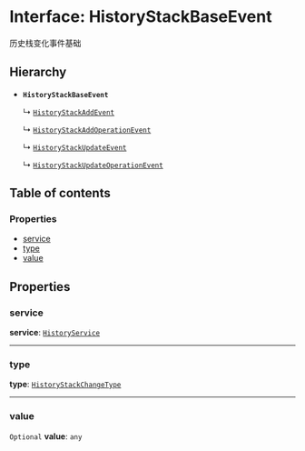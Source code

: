 # Interface: HistoryStackBaseEvent

历史栈变化事件基础

## Hierarchy

* **`HistoryStackBaseEvent`**

  ↳ [`HistoryStackAddEvent`](/en/auto-docs/free-history-plugin/interfaces/HistoryStackAddEvent.md)

  ↳ [`HistoryStackAddOperationEvent`](/en/auto-docs/free-history-plugin/interfaces/HistoryStackAddOperationEvent.md)

  ↳ [`HistoryStackUpdateEvent`](/en/auto-docs/free-history-plugin/interfaces/HistoryStackUpdateEvent.md)

  ↳ [`HistoryStackUpdateOperationEvent`](/en/auto-docs/free-history-plugin/interfaces/HistoryStackUpdateOperationEvent.md)

## Table of contents

### Properties

* [service](/en/auto-docs/free-history-plugin/interfaces/HistoryStackBaseEvent.md#service)
* [type](/en/auto-docs/free-history-plugin/interfaces/HistoryStackBaseEvent.md#type)
* [value](/en/auto-docs/free-history-plugin/interfaces/HistoryStackBaseEvent.md#value)

## Properties

### service

**service**: [`HistoryService`](/en/auto-docs/free-history-plugin/classes/HistoryService.md)

***

### type

**type**: [`HistoryStackChangeType`](/en/auto-docs/free-history-plugin/enums/HistoryStackChangeType.md)

***

### value

`Optional` **value**: `any`
